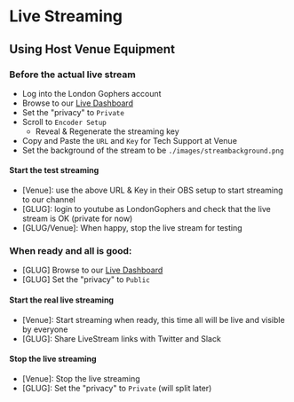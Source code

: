 # Live Streaming 
## Using Host Venue Equipment
### Before the actual live stream
- Log into the London Gophers account
- Browse to our [Live Dashboard](https://www.youtube.com/live_dashboard)
- Set the "privacy" to `Private`
- Scroll to `Encoder Setup`
  - Reveal & Regenerate the streaming key
- Copy and Paste the `URL` and `Key` for Tech Support at Venue
- Set the background of the stream to be `./images/streambackground.png`

####  Start the test streaming
- [Venue]: use the above URL & Key in their OBS setup to start streaming to our channel
- [GLUG]: login to youtube as LondonGophers and check that the live stream is OK (private for now)
- [GLUG/Venue]: When happy, stop the live stream for testing

### When ready and all is good:
- [GLUG] Browse to our [Live Dashboard](https://www.youtube.com/live_dashboard)
- [GLUG] Set the "privacy" to `Public`

####  Start the real live streaming
- [Venue]: Start streaming when ready, this time all will be live and visible by everyone
- [GLUG]: Share LiveStream links with Twitter and Slack

####  Stop the live streaming
- [Venue]: Stop the live streaming
- [GLUG]: Set the "privacy" to `Private` (will split later)
